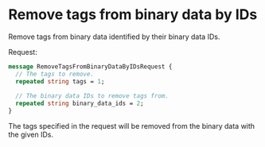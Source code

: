 # Remove tags from binary data by IDs

Remove tags from binary data identified by their binary data IDs.  

Request:
```protobuf
message RemoveTagsFromBinaryDataByIDsRequest {
  // The tags to remove.
  repeated string tags = 1;
   
  // The binary data IDs to remove tags from.
  repeated string binary_data_ids = 2;
}
```

The tags specified in the request will be removed from the binary data with the given IDs.
